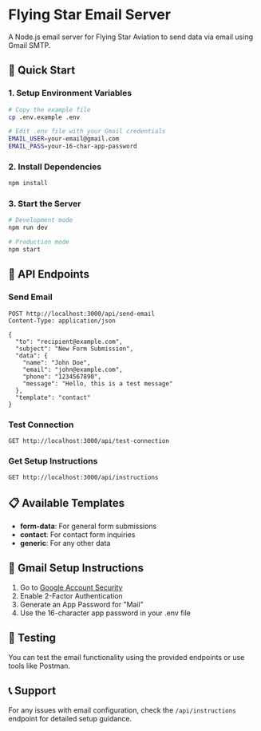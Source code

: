 # Flying Star Email Server

A Node.js email server for Flying Star Aviation to send data via email using Gmail SMTP.

## 🚀 Quick Start

### 1. Setup Environment Variables
```bash
# Copy the example file
cp .env.example .env

# Edit .env file with your Gmail credentials
EMAIL_USER=your-email@gmail.com
EMAIL_PASS=your-16-char-app-password
```

### 2. Install Dependencies
```bash
npm install
```

### 3. Start the Server
```bash
# Development mode
npm run dev

# Production mode
npm start
```

## 📧 API Endpoints

### Send Email
```http
POST http://localhost:3000/api/send-email
Content-Type: application/json

{
  "to": "recipient@example.com",
  "subject": "New Form Submission",
  "data": {
    "name": "John Doe",
    "email": "john@example.com",
    "phone": "1234567890",
    "message": "Hello, this is a test message"
  },
  "template": "contact"
}
```

### Test Connection
```http
GET http://localhost:3000/api/test-connection
```

### Get Setup Instructions
```http
GET http://localhost:3000/api/instructions
```

## 📋 Available Templates

- **form-data**: For general form submissions
- **contact**: For contact form inquiries
- **generic**: For any other data

## 🔐 Gmail Setup Instructions

1. Go to [Google Account Security](https://myaccount.google.com/security)
2. Enable 2-Factor Authentication
3. Generate an App Password for "Mail"
4. Use the 16-character app password in your .env file

## 🧪 Testing

You can test the email functionality using the provided endpoints or use tools like Postman.

## 📞 Support

For any issues with email configuration, check the `/api/instructions` endpoint for detailed setup guidance.
